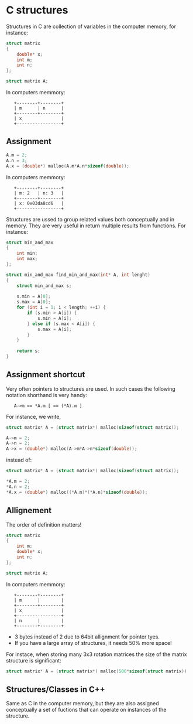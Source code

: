 # C structures

Structures in C are collection of variables in the computer memory, for instance:

```c
struct matrix
{
	double* x;
	int m;
	int n;
};

struct matrix A;
```

In computers memmory:

```
   +--------+--------+
   | m      | n      |
   +--------+--------+
   | x               |
   +-----------------+
```

## Assignment

```c
A.m = 2;
A.n = 3;
A.x = (double*) malloc(A.m*A.n*sizeof(double));
```

In computers memmory:

```
   +--------+--------+
   | m: 2   | n: 3   |
   +--------+--------+
   | x: 0x03da8cd6   |
   +-----------------+
```

Structures are ussed to group related values both conceptually and in memory. They are very useful in return multiple results from functions. For instance:

```c
struct min_and_max
{
	int min;
	int max;
};

struct min_and_max find_min_and_max(int* A, int lenght)
{
	struct min_and_max s;
	
	s.min = A[0];
	s.max = A[0];
	for (int i = 1; i < length; ++i) {
		if (s.min > A[i]) {
			s.min = A[i];
		} else if (s.max < A[i]) {
			s.max = A[i];
		}
	}
	
	return s;
}
```

## Assignment shortcut

Very often pointers to structures are used. In such cases the following notation shorthand is very handy:

```
   A->m == *A.m [ == (*A).m ]
```

For instance, we write,
```c
struct matrix* A = (struct matrix*) malloc(sizeof(struct matrix));

A->m = 2;
A->n = 2;
A->x = (double*) malloc(A->m*A->n*sizeof(double));
```
instead of:
```c
struct matrix* A = (struct matrix*) malloc(sizeof(struct matrix));

*A.m = 2;
*A.n = 2;
*A.x = (double*) malloc((*A.m)*(*A.n)*sizeof(double));
```


## Allignement

The order of definition matters!

```c
struct matrix
{
	int m;
	double* x;
	int n;
};

struct matrix A;
```

In computers memmory:

```
   +--------+--------+
   | m      |        |
   +--------+--------+
   | x               |
   +-----------------+
   | n      |        |
   +--------+--------+
```

- 3 bytes instead of 2 due to 64bit allignment for pointer tyes.
- If you have a large array of structures, it needs 50% more space!

For instace, when storing many 3x3 rotation matrices the size of the matrix structure is significant:

```c
struct matrix* A = (struct matrix*) malloc(500*sizeof(struct matrix))
```

## Structures/Classes in C++

Same as C in the computer memory, but they are also assigned conceptually a set of fuctions that can operate on instances of the structure.
